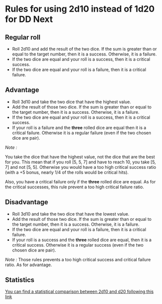 # Rules for using 2d10 instead of 1d20 for DD Next

## Regular roll

* Roll 2d10 and add the result of the two dice. If the sum is greater than or equal to the target number, then it is a success. Otherwise, it is a failure.
* If the two dice are equal and your roll is a success, then it is a critical success.
* If the two dice are equal and your roll is a failure, then it is a critical failure.

## Advantage

* Roll 3d10 and take the two dice that have the highest value. 
* Add the result of those two dice. If the sum is greater than or equal to the target number, then it is a success. Otherwise, it is a failure.
* If the two dice are equal and your roll is a success, then it is a critical success.
* If your roll is a failure and the **three** rolled dice are equal then it is a critical failure. Otherwise it is a regular failure (even if the two chosen dice are pair).

*Note :*

You take the dice that have the highest value, not the dice that are the best for you. 
This mean that if you roll [5, 5, 7] and have to reach 10, you take [5, 7] and not [5, 5]. 
Otherwise you would have a too high critical success ratio (with a +5 bonus, nearly 1/4 of the rolls would be critical hits).

Also, you have a critical failure only if the **three** rolled dice are equal. 
As for the critical successes, this rule prevent a too high critical failure ratio.
 
## Disadvantage

* Roll 3d10 and take the two dice that have the lowest value. 
* Add the result of those two dice. If the sum is greater than or equal to the target number, then it is a success. Otherwise, it is a failure.
* If the two dice are equal and your roll is a failure, then it is a critical failure.
* If your roll is a success and the **three** rolled dice are equal, then it is a critical success. Otherwise it is a regular success (even if the two chosen dice are pair).

*Note :* Those rules prevents a too high critical success and critical failure ratio. As for advantage.

## Statistics

[You can find a statistical comparison between 2d10 and d20 following this link](https://docs.google.com/spreadsheets/d/e/2PACX-1vQ63Cf1A2XvaOy0umtKGWK29vvYHv5j-rKU_Tp53TAZr7bvxbvhba7eCbUb0iql22oD9h4aP7DZ-tgb/pubhtml#)